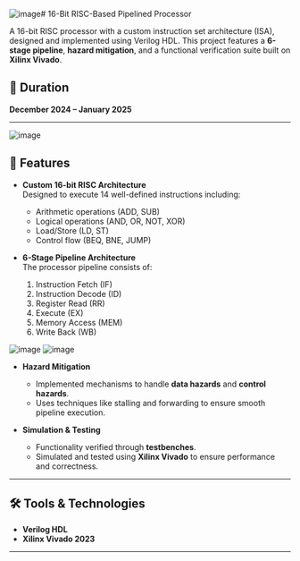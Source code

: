 ![image](https://github.com/user-attachments/assets/d8d88f48-eea5-4c21-8cf4-5f15bd68c5cb)# 16-Bit RISC-Based Pipelined Processor

A 16-bit RISC processor with a custom instruction set architecture (ISA), designed and implemented using Verilog HDL. This project features a **6-stage pipeline**, **hazard mitigation**, and a functional verification suite built on **Xilinx Vivado**.

## 📅 Duration
**December 2024 – January 2025**

---
![image](https://github.com/user-attachments/assets/c165bae5-0e07-4e60-bb74-727b314dda6c)



## 🚀 Features

- **Custom 16-bit RISC Architecture**  
  Designed to execute 14 well-defined instructions including:
  - Arithmetic operations (ADD, SUB)
  - Logical operations (AND, OR, NOT, XOR)
  - Load/Store (LD, ST)
  - Control flow (BEQ, BNE, JUMP)

- **6-Stage Pipeline Architecture**  
  The processor pipeline consists of:
  1. Instruction Fetch (IF)  
  2. Instruction Decode (ID)  
  3. Register Read (RR)  
  4. Execute (EX)  
  5. Memory Access (MEM)  
  6. Write Back (WB)

![image](https://github.com/user-attachments/assets/be6a420f-8e39-43d1-9599-280b74be233b)
![image](https://github.com/user-attachments/assets/f3ed2a6e-6d9b-4cd4-90da-2c1be5b2761e)


- **Hazard Mitigation**
  - Implemented mechanisms to handle **data hazards** and **control hazards**.
  - Uses techniques like stalling and forwarding to ensure smooth pipeline execution.

- **Simulation & Testing**
  - Functionality verified through **testbenches**.
  - Simulated and tested using **Xilinx Vivado** to ensure performance and correctness.

---

## 🛠️ Tools & Technologies

- **Verilog HDL**
- **Xilinx Vivado 2023**

---
